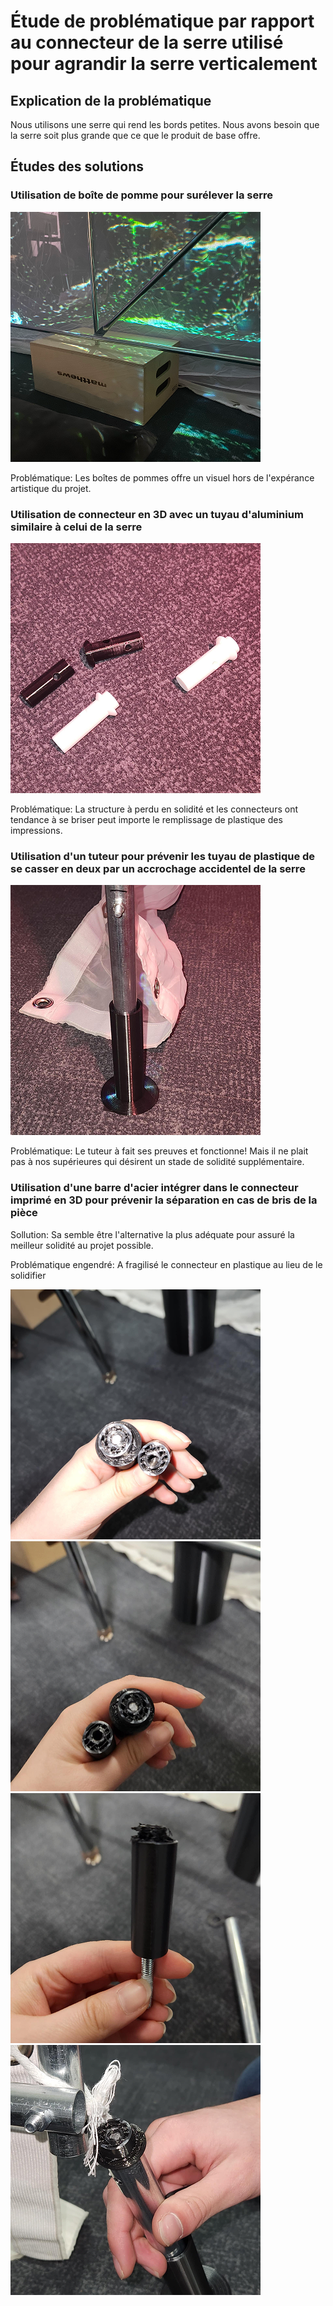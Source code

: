 #  Étude de problématique par rapport au connecteur de la serre utilisé pour agrandir la serre verticalement

## Explication de la problématique
Nous utilisons une serre qui rend les bords petites. Nous avons besoin que la serre soit plus grande que ce que le produit de base offre.


## Études des solutions
###  Utilisation de boîte de pomme pour surélever la serre

![boite-pomme](boite-pomme.png)

Problématique: Les boîtes de pommes offre un visuel hors de l'expérance artistique du projet.


###  Utilisation de connecteur en 3D avec un tuyau d'aluminium similaire à celui de la serre

![Adapt-tuyau](adapt-tuyau_brise.png)

Problématique: La structure à perdu en solidité et les connecteurs ont tendance à se briser peut importe le remplissage de plastique des impressions.


###  Utilisation d'un tuteur pour prévenir les tuyau de plastique de se casser en deux par un accrochage accidentel de la serre

![tuteur-tuyau](tuteur-tuyau.png)

Problématique: Le tuteur à fait ses preuves et fonctionne! Mais il ne plait pas à nos supérieures qui désirent un stade de solidité supplémentaire.


###  Utilisation d'une barre d'acier intégrer dans le connecteur imprimé en 3D pour prévenir la séparation en cas de bris de la pièce
Sollution: Sa semble être l'alternative la plus adéquate pour assuré la meilleur solidité au projet possible.

Problématique engendré: A fragilisé le connecteur en plastique au lieu de le solidifier

![Tige de fer](tige_01.png)
![Tige de fer](tige_02.png)
![Tige de fer](tige_03.png)
![Tige de fer](tige_04.png)
